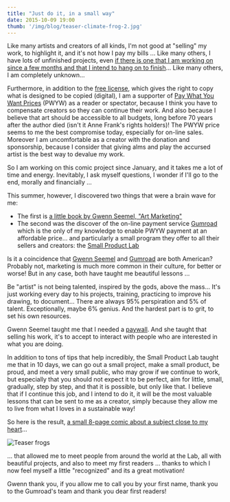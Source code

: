```yaml
---
title: "Just do it, in a small way"
date: 2015-10-09 19:00
thumb: '/img/blog/teaser-climate-frog-2.jpg'
---
```


Like many artists and creators of all kinds, I'm not good at "selling" my work, to highlight it, and it's not how I pay my bills ...
Like many others, I have lots of unfinished projects, even [if there is one that I am working on since a few months and that I intend to hang on to finish](../blog/comic-project)...
Like many others, I am completely unknown...

Furthermore, in addition to the [free license](../about/#wallpapers), which gives the right to copy what is designed to be copied (digital), I am a supporter of [Pay What You Want Prices](https://en.wikipedia.org/wiki/Pay_what_you_want) (PWYW) as a reader or spectator, because I think you have to compensate creators so they can continue their work. And also because I believe that art should be accessible to all budgets, long before 70 years after the author died  (isn't it Anne Frank's rights holders)! The PWYW price seems to me the best compromise today, especially for on-line sales. Moreover I am uncomfortable as a creator with the donation and sponsorship, because I consider that giving alms and play the accursed artist is the best way to devalue my work.

So I am working on this comic project since January, and it takes me a lot of time and energy. Inevitably, I ask myself questions, I wonder if I'll go to the end, morally and financially ...

This summer, however, I discovered two things that were a brain wave for me:
- The first is [a little book by Gwenn Seemel, "Art Marketing"](http://www.gwennseemel.com/index.php/pages/from/category/art_marketing/)
- The second was the discover of the on-line payment service [Gumroad](https://gumroad.com) which is the only of my knowledge to enable PWYW payment at an affordable price... and particularly a small program they offer to all their sellers and creators: the [Small Product Lab](https://gumroad.com/smallproductlab)

Is it a coincidence that [Gwenn Seemel](http://www.gwennseemel.com/) and [Gumroad](https://gumroad.com) are both American? Probably not, marketing is much more common in their culture, for better or worse!
But in any case, both have taught me beautiful lessons ...

Be "artist" is not being talented, inspired by the gods, above the mass... It's just working every day to his projects, training, practicing to improve his drawing, to document... There are always 95% perspiration and 5% of talent. Exceptionally, maybe 6% genius. And the hardest part is to grit, to set his own resources.

Gwenn Seemel taught me that I needed a [paywall](https://en.wikipedia.org/wiki/Paywall). And she taught that selling his work, it's to accept to interact with people who are interested in what you are doing.

In addition to tons of tips that help incredibly, the Small Product Lab taught me that in 10 days, we can go out a small project, make a small product, be proud, and meet a very small public, who may grow if we continue to work, but especially that you should not expect it to be perfect, aim for little, small, gradually, step by step, and that it is possible, but only like that.
I believe that if I continue this job, and I intend to do it, it will be the most valuable lessons that can be sent to me as a creator, simply because they allow me to live from what I loves in a sustainable way!

So here is the result, [a small 8-page comic about a subject close to my heart](../comics/)...

![Teaser frogs](/img/blog/teaser-climate-frog-2.jpg)

... that allowed me to meet people from around the world at the Lab, all with beautiful projects, and also to meet my first readers ... thanks to which I now feel myself a little "recognized" and its a great motivation!

Gwenn thank you, if you allow me to call you by your first name, thank you to the Gumroad's team and thank you dear first readers!
